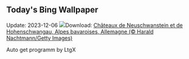 ## Today's Bing Wallpaper
Update: 2023-12-06
![](https://www.bing.com/th?id=OHR.AlpsCastles_FR-CA9479125560_UHD.jpg&w=1000)Download: [Châteaux de Neuschwanstein et de Hohenschwangau, Alpes bavaroises, Allemagne (© Harald Nachtmann/Getty Images)](https://www.bing.com/th?id=OHR.AlpsCastles_FR-CA9479125560_UHD.jpg)

Auto get programm by LtgX
